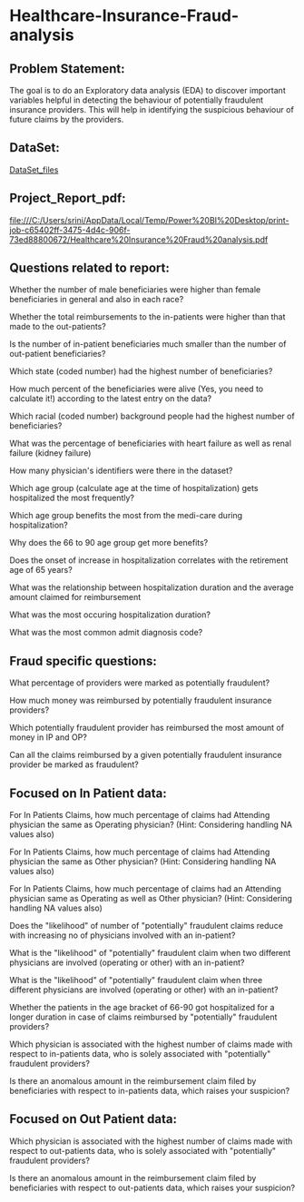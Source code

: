 # Healthcare-Insurance-Fraud-analysis
## Problem Statement:
The goal is to do an Exploratory data analysis (EDA) to discover important variables helpful in detecting the behaviour of potentially fraudulent insurance providers. This will help in identifying the suspicious behaviour of future claims by the providers. 

## DataSet:
<a href ="https://s3.ap-south-1.amazonaws.com/new-assets.ccbp.in/frontend/content/data-analytics/Datasets_DA_Track/DA_Capstone_3_Dataset.zip"> DataSet_files</a>

## Project_Report_pdf:
<a href="file:///C:/Users/srini/AppData/Local/Temp/Power%20BI%20Desktop/print-job-c65402ff-3475-4d4c-906f-73ed88800672/Healthcare%20Insurance%20Fraud%20analysis.pdf"> file:///C:/Users/srini/AppData/Local/Temp/Power%20BI%20Desktop/print-job-c65402ff-3475-4d4c-906f-73ed88800672/Healthcare%20Insurance%20Fraud%20analysis.pdf </a>

## Questions related to report:
Whether the number of male beneficiaries were higher than female beneficiaries in general and also in each race?

Whether the total reimbursements to the in-patients were higher than that made to the out-patients?

Is the number of in-patient beneficiaries much smaller than the number of out-patient beneficiaries?

Which state (coded number) had the highest number of beneficiaries?

How much percent of the beneficiaries were alive (Yes, you need to calculate it!) according to the latest entry on the data?

Which racial (coded number) background people had the highest number of beneficiaries?

What was the percentage of beneficiaries with heart failure as well as renal failure (kidney failure)

How many physician's identifiers were there in the dataset?

Which age group (calculate age at the time of hospitalization) gets hospitalized the most frequently?

Which age group benefits the most from the medi-care during hospitalization?

Why does the 66 to 90 age group get more benefits?

Does the onset of increase in hospitalization correlates with the retirement age of 65 years?

What was the relationship between hospitalization duration and the average amount claimed for reimbursement

What was the most occuring hospitalization duration?

What was the most common admit diagnosis code?

## Fraud specific questions:
What percentage of providers were marked as potentially fraudulent?

How much money was reimbursed by potentially fraudulent insurance providers?

Which potentially fraudulent provider has reimbursed the most amount of money in IP and OP?

Can all the claims reimbursed by a given potentially fraudulent insurance provider be marked as fraudulent?

## Focused on In Patient data:
For In Patients Claims, how much percentage of claims had Attending physician the same as Operating physician? (Hint: Considering handling NA values also)

For In Patients Claims, how much percentage of claims had Attending physician the same as Other physician? (Hint: Considering handling NA values also)

For In Patients Claims, how much percentage of claims had an Attending physician same as Operating as well as Other physician? (Hint: Considering handling NA values also)

Does the "likelihood" of number of "potentially" fraudulent claims reduce with increasing no of physicians involved with an in-patient?

What is the "likelihood" of "potentially" fraudulent claim when two different physicians are involved (operating or other) with an in-patient?

What is the "likelihood" of "potentially" fraudulent claim when three different physicians are involved (operating or other) with an in-patient?

Whether the patients in the age bracket of 66-90 got hospitalized for a longer duration in case of claims reimbursed by "potentially" fraudulent providers?

Which physician is associated with the highest number of claims made with respect to in-patients data, who is solely associated with "potentially" fraudulent providers?

Is there an anomalous amount in the reimbursement claim filed by beneficiaries with respect to in-patients data, which raises your suspicion?

## Focused on Out Patient data:
Which physician is associated with the highest number of claims made with respect to out-patients data, who is solely associated with "potentially" fraudulent providers?

Is there an anomalous amount in the reimbursement claim filed by beneficiaries with respect to out-patients data, which raises your suspicion?
